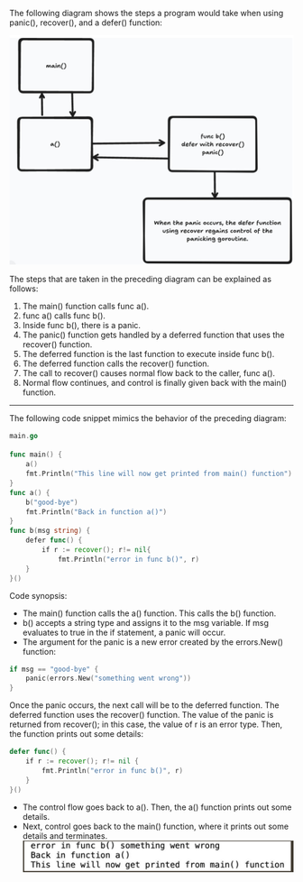 The following diagram shows the steps a program would take when using panic(), recover(), and a defer() function:

![recover-func-flow](recover-func-flow.png)

The steps that are taken in the preceding diagram can be explained as follows:
1. The main() function calls func a().
2. func a() calls func b().
3. Inside func b(), there is a panic.
4. The panic() function gets handled by a deferred function that uses the recover() function.
5. The deferred function is the last function to execute inside func b().
6. The deferred function calls the recover() function.
7. The call to recover() causes normal flow back to the caller, func a().
8. Normal flow continues, and control is finally given back with the main() function.

------
The following code snippet mimics the behavior of the preceding diagram:
```go
main.go

func main() {
    a()
    fmt.Println("This line will now get printed from main() function")
}
func a() {
    b("good-bye")
    fmt.Println("Back in function a()")
}
func b(msg string) {
    defer func() {
        if r := recover(); r!= nil{
            fmt.Println("error in func b()", r)
    }
}()
```
Code synopsis:
- The main() function calls the a() function. This calls the b() function.
- b() accepts a string type and assigns it to the msg variable. If msg evaluates to true in the if statement, a panic will occur.
- The argument for the panic is a new error created by the errors.New() function:
```go
if msg == "good-bye" {
    panic(errors.New("something went wrong"))
}
```
Once the panic occurs, the next call will be to the deferred function.
The deferred function uses the recover() function. The value of the panic is returned from recover(); in this case, the value of r is an error type. Then, the function prints out some details:
```go
defer func() {
    if r := recover(); r!= nil {
        fmt.Println("error in func b()", r)
    }
}()
```
- The control flow goes back to a(). Then, the a() function prints out some details.
- Next, control goes back to the main() function, where it prints out some details and terminates.
![recover-example-output](recover-example-output.png)